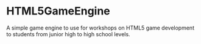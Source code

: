 # HTML5GameEngine
A simple game engine to use for workshops on HTML5 game development to students from junior high to high school levels.
